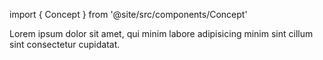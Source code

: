 import { Concept } from '@site/src/components/Concept'

<Concept
  title = "WebXR"
  kind  = "Mastery"
  block = {true}>
Lorem ipsum dolor sit amet, qui minim labore adipisicing minim sint cillum sint consectetur cupidatat.  
</Concept>


